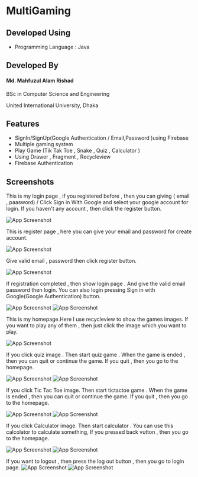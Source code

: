 # MultiGaming
## Developed Using
- Programming Language : Java

## Developed By

#### Md. Mahfuzul Alam Rishad

BSc in Computer Science and Engineering

United International University, Dhaka


## Features

- SignIn/SignUp(Google Authentication / Email,Password )using Firebase
- Multiple gaming system
- Play Game (Tik Tak Toe , Snake , Quiz , Calculator )
- Using Drawer , Fragment , Recycleview 
- Firebase Authentication


## Screenshots
This is my login page , if you registered before , then you can giving ( email , paasword) / Click Sign in With Google and select your google account for login. If you haven't any account , then click the register button.  

![App Screenshot](https://github.com/AlamRishad/MultiGaming/blob/master/ScreenShoot/logIn.PNG?raw=true)

This is register page , here you can give your email and password for create account.

![App Screenshot](https://github.com/AlamRishad/MultiGaming/blob/master/ScreenShoot/register.PNG?raw=true)

Give valid email , password then click register button.

![App Screenshot](https://github.com/AlamRishad/MultiGaming/blob/master/ScreenShoot/registration.PNG?raw=true)

If registration completed , then show login page . And give the valid email password then login. You can also login pressing Sign in with Google(Google Authentication) button. 

![App Screenshot](https://github.com/AlamRishad/MultiGaming/blob/master/ScreenShoot/logIn.PNG?raw=true)
![App Screenshot](https://github.com/AlamRishad/MultiGaming/blob/master/ScreenShoot/emailpasslogin.PNG?raw=true)

This is my homepage.Here I use recycleview to show the games images. If you want to play any of them , then just click the image which you want to play. 

![App Screenshot](https://github.com/AlamRishad/MultiGaming/blob/master/ScreenShoot/homepage.PNG?raw=true)

If you click quiz image . Then start quiz game . When the game is ended , then you can quit or continue the game. If you quit  , then you go to the homepage.

![App Screenshot](https://github.com/AlamRishad/MultiGaming/blob/master/ScreenShoot/startquiz.PNG?raw=true)
![App Screenshot](https://github.com/AlamRishad/MultiGaming/blob/master/ScreenShoot/endquiz.PNG?raw=true)

If you click Tic Tac Toe image. Then start tictactoe game . When the game is ended , then you can quit or continue the game. If you quit  , then you go to the homepage.

![App Screenshot](https://github.com/AlamRishad/MultiGaming/blob/master/ScreenShoot/Calculator.PNG?raw=true)
![App Screenshot](https://github.com/AlamRishad/MultiGaming/blob/master/ScreenShoot/endtiktaktoe.PNG?raw=true)

If you click Calculator image. Then start calculator . You can use this calcolator to calculate something, If you pressed back vutton , then you go to the homepage.

![App Screenshot](https://github.com/AlamRishad/MultiGaming/blob/master/ScreenShoot/Calculator.PNG?raw=true)
![App Screenshot](https://github.com/AlamRishad/MultiGaming/blob/master/ScreenShoot/startcalculator.PNG?raw=true)

If you want to logout , then press the log out button , then you go to login page.
![App Screenshot](https://github.com/AlamRishad/MultiGaming/blob/master/ScreenShoot/logout.PNG?raw=true)
![App Screenshot](https://github.com/AlamRishad/MultiGaming/blob/master/ScreenShoot/logIn.PNG?raw=true)
